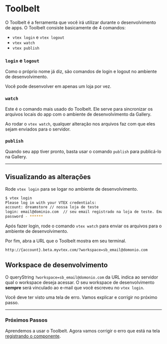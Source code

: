 # Toolbelt

O Toolbelt é a ferramenta que você irá utilizar durante o desenvolvimento de apps.
O Toolbelt consiste basicamente de 4 comandos:

- `vtex login` e `vtex logout`
- `vtex watch`
- `vtex publish`

### `login` e `logout`

Como o próprio nome já diz, são comandos de login e logout no ambiente de desenvolvimento.

Você pode desenvolver em apenas um loja por vez.

### `watch`

Este é o comando mais usado do Toolbelt. Ele serve para sincronizar os arquivos locais do app com o ambiente de desenvolvimento da Gallery.

Ao rodar o `vtex watch`, qualquer alteração nos arquivos faz com que eles sejam enviados para o servidor.

### `publish`

Quando seu app tiver pronto, basta usar o comando `publish` para publicá-lo na Gallery.

---

## Visualizando as alterações

Rode `vtex login` para se logar no ambiente de desenvolvimento.

```sh
$ vtex login
Please log in with your VTEX credentials:
account: dreamstore // nossa loja de teste
login: email@dominio.com  // seu email registrado na loja de teste. Email padrão geralmente usado nas outras lojas.
password - ******
```

Após fazer login, rode o comando `vtex watch` para enviar os arquivos para o ambiente de desenvolvimento.

Por fim, abra a URL que o Toolbelt mostra em seu terminal.

`http://{account}.beta.myvtex.com/?workspace=sb_email@domonio.com`

## Workspace de desenvolvimento

O queryString `?workspace=sb_email@domonio.com` da URL indica ao servidor qual o workspace deseja acessar.
O seu workspace de desenvolvimento **sempre** será vinculado ao e-mail que você escreveu no `vtex login`.

Você deve ter visto uma tela de erro. Vamos explicar e corrigir no próximo passo.

---

### Próximos Passos

Aprendemos a usar o Toolbelt. Agora vamos corrigir o erro que está na tela [registrando o componente](registro-de-componente.md).
